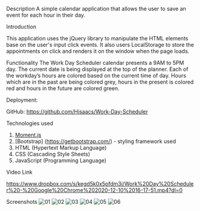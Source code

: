
Description
A simple calendar application that allows the user to save an event for each hour in their day.

Introduction

This application uses the jQuery library to manipulate the HTML elements base on the user's input click events. It also users LocalStorage to store the appointments on click and renders it on the window when the page loads.

Functionality
The Work Day Scheduler calendar presents a 9AM to 5PM day. The current date is being displayed at the top of the planner. Each of the workday’s hours are colored based on the current time of day. Hours which are in the past are being colored grey, hours in the present is colored red and hours in the future are colored green.

Deployment:

GitHub: https://github.com/Hisaacs/Work-Day-Scheduler

Technologies used
1.	[Moment.js](https://momentjs.com/) 
2.	[Bootstrap] (https://getbootstrap.com/) - styling framework used
3.	HTML (Hypertext Markup Language)
4.	CSS (Cascading Style Sheets)
5.	JavaScript (Programming Language)

Video Link

https://www.dropbox.com/s/kegd5k0x5pfdm3i/Work%20Day%20Scheduler%20-%20Google%20Chrome%202020-12-10%2016-17-51.mp4?dl=0

Screenshots
![01](https://user-images.githubusercontent.com/19741669/101760698-27eb8d80-3b16-11eb-9290-7ee660d5ad1e.png)
![02](https://user-images.githubusercontent.com/19741669/101760707-2b7f1480-3b16-11eb-807d-f844669a94ec.png)
![03](https://user-images.githubusercontent.com/19741669/101760711-2e7a0500-3b16-11eb-82c1-d34f405804fb.png)
![04](https://user-images.githubusercontent.com/19741669/101760719-320d8c00-3b16-11eb-913c-838a83ef008c.png)
![05](https://user-images.githubusercontent.com/19741669/101760732-346fe600-3b16-11eb-938d-14d4fc3acc5d.png)
![06](https://user-images.githubusercontent.com/19741669/101760737-36d24000-3b16-11eb-9261-f2f4bed7e376.png)

